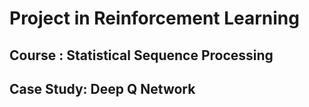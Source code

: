 # Project in Reinforcement Learning
## Course : Statistical Sequence Processing
## Case Study: Deep Q Network
